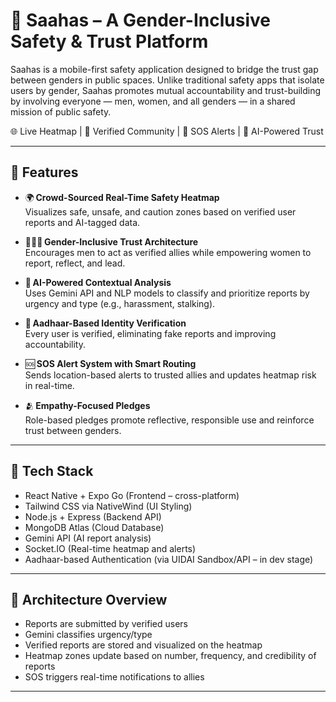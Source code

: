 # 🌸 Saahas – A Gender-Inclusive Safety & Trust Platform

Saahas is a mobile-first safety application designed to bridge the trust gap between genders in public spaces. Unlike traditional safety apps that isolate users by gender, Saahas promotes mutual accountability and trust-building by involving everyone — men, women, and all genders — in a shared mission of public safety.

🌐 Live Heatmap | 👥 Verified Community | 🔐 SOS Alerts | 🤝 AI-Powered Trust

---

## 🚀 Features

- 🌍 **Crowd-Sourced Real-Time Safety Heatmap**  
  Visualizes safe, unsafe, and caution zones based on verified user reports and AI-tagged data.

- 🧑‍🤝‍🧑 **Gender-Inclusive Trust Architecture**  
  Encourages men to act as verified allies while empowering women to report, reflect, and lead.

- 🧠 **AI-Powered Contextual Analysis**  
  Uses Gemini API and NLP models to classify and prioritize reports by urgency and type (e.g., harassment, stalking).

- 🔐 **Aadhaar-Based Identity Verification**  
  Every user is verified, eliminating fake reports and improving accountability.

- 🆘 **SOS Alert System with Smart Routing**  
  Sends location-based alerts to trusted allies and updates heatmap risk in real-time.

- 🫂 **Empathy-Focused Pledges**  
  Role-based pledges promote reflective, responsible use and reinforce trust between genders.

---

## 📱 Tech Stack

- React Native + Expo Go (Frontend – cross-platform)
- Tailwind CSS via NativeWind (UI Styling)
- Node.js + Express (Backend API)
- MongoDB Atlas (Cloud Database)
- Gemini API (AI report analysis)
- Socket.IO (Real-time heatmap and alerts)
- Aadhaar-based Authentication (via UIDAI Sandbox/API – in dev stage)

---

## 🧠 Architecture Overview

- Reports are submitted by verified users  
- Gemini classifies urgency/type  
- Verified reports are stored and visualized on the heatmap  
- Heatmap zones update based on number, frequency, and credibility of reports  
- SOS triggers real-time notifications to allies

---
